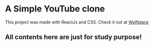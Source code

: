 # A Simple YouTube clone 

This project was made with ReactJs and CSS.
Check it out at
[Wolfplace](http://www.wolfplace.solutions/youtube)

## All contents here are just for study purpose!



